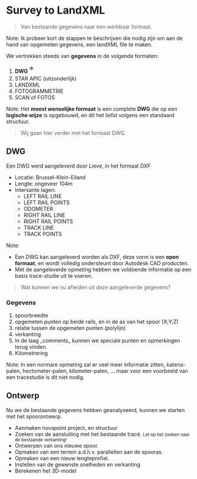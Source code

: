 # Survey to LandXML

> Van bestaande gegevens naar een werkbaar formaat.

Note:
Ik probeer kort de stappen te beschrijven die nodig zijn om aan de hand van opgemeten gegevens, een landXML file te maken.

<!--s-->

We vertrekken steeds van **gegevens** in de volgende formaten:

<ol>
    <li>
        <b>DWG</b>
        <span style="color:green; font-size: 175%;">*</span> <!-- .element: class="fragment" data-fragment-index="5" -->
    </li>
    <li>STAR APIC (uitzonderlijk)</li> <!-- .element: class="fragment" data-fragment-index="1" -->
    <li>LANDXML</li> <!-- .element: class="fragment" data-fragment-index="2" -->
    <li>FOTOGRAMMETRIE</li> <!-- .element: class="fragment" data-fragment-index="3" -->
    <li>SCAN of FOTOS</li> <!-- .element: class="fragment" data-fragment-index="4" -->
</ol>

Note:
Het **meest wenselijke formaat** is een complete **DWG** die op een **logische wijze** is opgebouwd, en dit het liefst volgens een standaard structuur.

<!--v-->

> Wij gaan hier verder met het formaat DWG.

<!--s-->

## DWG

Een DWG werd aangeleverd door Lieve, in het formaat DXF

-   Locatie: Brussel-Klein-Eiland
-   Lengte: ongeveer 104m
-   Intersante lagen:
    -   LEFT RAIL LINE
    -   LEFT RAIL POINTS
    -   ODOMETER
    -   RIGHT RAIL LINE
    -   RIGHT RAIL POINTS
    -   TRACK LINE
    -   TRACK POINTS

Note:

-   Een DWG kan aangeleverd worden als DXF, deze vorm is een **open formaat**, en wordt volledig ondersteunt door Autodesk CAD producten.
-   Met de aangeleverde opmeting hebben we voldoende informatie op een basis trace-studie uit te voeren.

<!--v-->

> Wat kunnen we nu afleiden uit deze aangeleverde gegevens?

### Gegevens <!-- .element: class="fragment" data-fragment-index="0" -->
<ol> <!-- .element: class="fragment" data-fragment-index="0" -->
    <li>spoorbreedte</li> <!-- .element: class="fragment" data-fragment-index="0" -->
    <li>opgemeten punten op beide rails, en in de as van het spoor (X;Y;Z)</li> <!-- .element: class="fragment" data-fragment-index="1" -->
    <li>relatie tussen de opgemeten punten (polylijn)</li> <!-- .element: class="fragment" data-fragment-index="2" -->
    <li>verkanting</li> <!-- .element: class="fragment" data-fragment-index="3" -->
    <li>In de laag _comments_ kunnen we speciale punten en opmerkingen terug vinden.</li> <!-- .element: class="fragment" data-fragment-index="4" -->
    <li>Kilometrering</li> <!-- .element: class="fragment" data-fragment-index="5" -->
</ol>

Note:
In een normare opmeting zal er veel meer informatie zitten, katena-palen, hectometer-palen, kilometer-palen, ... maar voor een voorbeeld van een tracestudie is dit niet nodig.

<!--s-->

## Ontwerp
Nu we de bestaande gegevens hebben geanalyseerd, kunnen we starten met het spoorontwerp.

-   Aanmaken novapoint project, en structuur
-   Zoeken van de aansluiting met het bestaande tracé. <small>Let op het zoeken naar de bestaande verkanting!</small>
-   Ontwerpen van ons nieuwe spoor.
-   Opmaken van een terrein a.d.h.v. parallellen aan de spooras.
-   Opmaken van een nieuw lengteprofiel.
-   Instellen van de gewenste snelheden en verkanting
-   Berekenen het 3D-model
